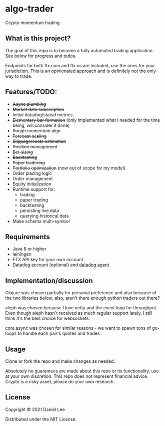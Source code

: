 # algo-trader

Crypto momentum trading

## What is this project?

The goal of this repo is to become a fully automated trading application. See below for progress and todos.

Endpoints for both ftx.com and ftx.us are included, use the ones for your jurisdiction. This is an opinionated approach and is definitely not the only way to trade.

## Features/TODO:

 * ~~Async plumbing~~
 * ~~Market data subscription~~
 * ~~Initial datadog/statsd metrics~~
 * ~~Elementary bar formation~~ (only implemented what I needed for the time being, will consider it done)
 * ~~Rough momentum algo~~
 * ~~Forecast scaling~~
 * ~~Slippage/costs estimation~~
 * ~~Position management~~
 * ~~Bet sizing~~
 * ~~Backtesting~~
 * ~~Paper tradering~~
 * ~~Portfolio optimization~~ (now out of scope for my model)
 * Order placing logic
 * Order management
 * Equity initialization
 * Runtime support for:
   * trading
   * paper trading
   * backtesting
   * persisting live data
   * querying historical data
 * Make schema multi-symbol

## Requirements
 * Java 8 or higher
 * leiningen
 * FTX API key for your own account
 * Datadog account (optional) and [datadog agent](https://docs.datadoghq.com/agent/)

## Implementation/discussion

Clojure was chosen partially for personal preference and also because of the two libraries below; also, aren't there enough python traders out there?

aleph was chosen because I love netty and the event loop for throughput. Even though aleph hasn't received as much regular support lately, I still think it's the best choice for websockets.

core.async was chosen for similar reasons - we want to spawn tons of go-loops to handle each pair's quotes and trades.

## Usage

Clone or fork the repo and make changes as needed.

Absolutely no guarantees are made about this repo or its functionality, use at your own discretion. This repo does not represent financial advice. Crypto is a risky asset, please do your own research.

## License

Copyright © 2021 Daniel Lee

Distributed under the MIT License.
